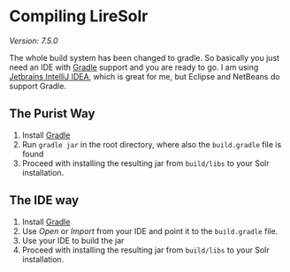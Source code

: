 # Compiling LireSolr
*Version: 7.5.0*

The whole build system has been changed to gradle. So basically you just need an IDE with [Gradle](https://gradle.org/) support and you are ready to go. I am using [Jetbrains IntelliJ IDEA](https://www.jetbrains.com/idea/), which is great for me, but Eclipse and NetBeans do support Gradle. 

## The Purist Way 
1. Install [Gradle](https://gradle.org/)
2. Run `gradle jar` in the root directory, where also the `build.gradle` file is found
3. Proceed with installing the resulting jar from `build/libs` to your Solr installation.

## The IDE way
1. Install [Gradle](https://gradle.org/)
2. Use *Open* or *Import* from your IDE and point it to the `build.gradle` file.
3. Use your IDE to build the jar
4. Proceed with installing the resulting jar from `build/libs` to your Solr installation.